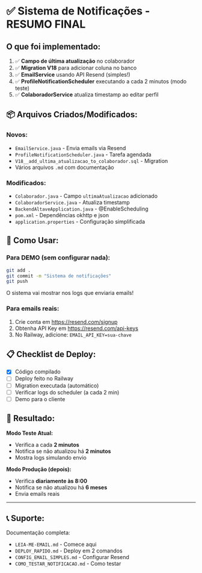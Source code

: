 # ✅ Sistema de Notificações - RESUMO FINAL

## O que foi implementado:

1. ✅ **Campo de última atualização** no colaborador
2. ✅ **Migration V18** para adicionar coluna no banco
3. ✅ **EmailService** usando API Resend (simples!)
4. ✅ **ProfileNotificationScheduler** executando a cada 2 minutos (modo teste)
5. ✅ **ColaboradorService** atualiza timestamp ao editar perfil

## 📦 Arquivos Criados/Modificados:

### Novos:
- `EmailService.java` - Envia emails via Resend
- `ProfileNotificationScheduler.java` - Tarefa agendada
- `V18__add_ultima_atualizacao_to_colaborador.sql` - Migration
- Vários arquivos `.md` com documentação

### Modificados:
- `Colaborador.java` - Campo `ultimaAtualizacao` adicionado
- `ColaboradorService.java` - Atualiza timestamp
- `BackendAltaveApplication.java` - @EnableScheduling
- `pom.xml` - Dependências okhttp e json
- `application.properties` - Configuração simplificada

## 🚀 Como Usar:

### Para DEMO (sem configurar nada):
```bash
git add .
git commit -m "Sistema de notificações"
git push
```

O sistema vai mostrar nos logs que enviaria emails!

### Para emails reais:
1. Crie conta em https://resend.com/signup
2. Obtenha API Key em https://resend.com/api-keys
3. No Railway, adicione: `EMAIL_API_KEY=sua-chave`

## 📋 Checklist de Deploy:

- [x] Código compilado
- [ ] Deploy feito no Railway
- [ ] Migration executada (automático)
- [ ] Verificar logs do scheduler (a cada 2 min)
- [ ] Demo para o cliente

## 🎯 Resultado:

**Modo Teste Atual:**
- Verifica a cada **2 minutos**
- Notifica se não atualizou há **2 minutos**
- Mostra logs simulando envio

**Modo Produção (depois):**
- Verifica **diariamente às 8:00**
- Notifica se não atualizou há **6 meses**
- Envia emails reais

---

## 📞 Suporte:

Documentação completa:
- `LEIA-ME-EMAIL.md` - Comece aqui
- `DEPLOY_RAPIDO.md` - Deploy em 2 comandos
- `CONFIG_EMAIL_SIMPLES.md` - Configurar Resend
- `COMO_TESTAR_NOTIFICACAO.md` - Como testar

